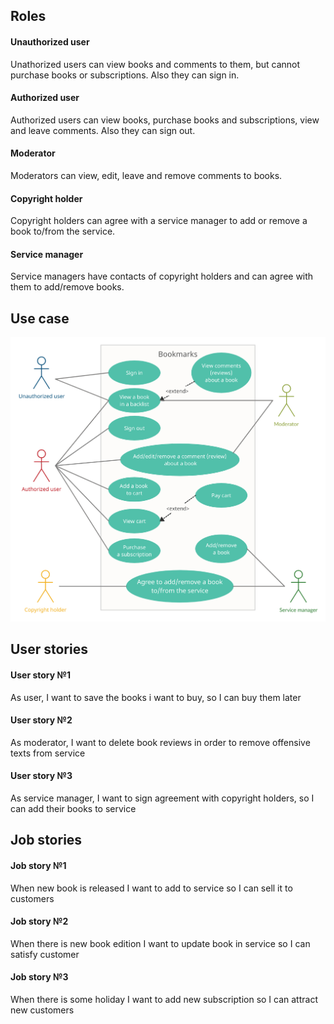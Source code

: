 ## Roles
#### Unauthorized user
Unathorized users can view books and comments to them, but cannot purchase books or subscriptions. Also they can sign in.
#### Authorized user
Authorized users can view books, purchase books and subscriptions, view and leave comments. Also they can sign out.
#### Moderator
Moderators can view, edit, leave and remove comments to books.
#### Copyright holder
Copyright holders can agree with a service manager to add or remove a book to/from the service.
#### Service manager
Service managers have contacts of copyright holders and can agree with them to add/remove books.

## Use case
![use cases](https://github.com/kkarnauk/se-project-fall-2021/blob/task_6/img/useCase.jpg)
## User stories

#### User story №1
As user, I want to save the books i want to buy, so I can buy them later

#### User story №2
As moderator, I want to delete book reviews in order to remove offensive texts from service

#### User story №3
As service manager, I want to sign agreement with copyright holders, so I can add their books to service

## Job stories

#### Job story №1
When new book is released I want to add to service so I can sell it to customers

#### Job story №2
When there is new book edition I want to update book in service so I can satisfy customer

#### Job story №3
When there is some holiday I want to add new subscription so I can attract new customers
